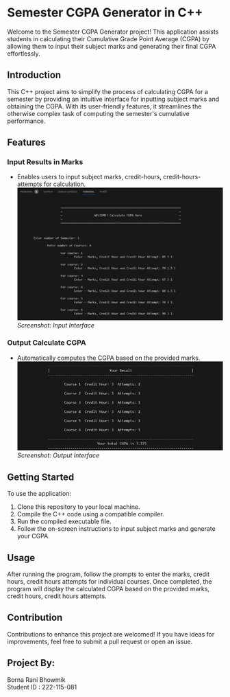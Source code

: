 # Semester CGPA Generator in C++

Welcome to the Semester CGPA Generator project! This application assists students in calculating their Cumulative Grade Point Average (CGPA) by allowing them to input their subject marks and generating their final CGPA effortlessly.

## Introduction

This C++ project aims to simplify the process of calculating CGPA for a semester by providing an intuitive interface for inputting subject marks and obtaining the CGPA. With its user-friendly features, it streamlines the otherwise complex task of computing the semester's cumulative performance.

## Features

### Input Results in Marks
- Enables users to input subject marks, credit-hours, credit-hours-attempts for calculation.
![Input Screenshot](screenshots/input.jpg)
*Screenshot: Input Interface*


### Output Calculate CGPA
- Automatically computes the CGPA based on the provided marks.
![Output Screenshot](screenshots/output.jpg)
*Screenshot: Output Interface*

## Getting Started

To use the application:
1. Clone this repository to your local machine.
2. Compile the C++ code using a compatible compiler.
3. Run the compiled executable file.
4. Follow the on-screen instructions to input subject marks and generate your CGPA.

## Usage

After running the program, follow the prompts to enter the marks, credit hours, credit hours attempts for individual courses. Once completed, the program will display the calculated CGPA based on the provided marks, credit hours, credit hours attempts.

## Contribution

Contributions to enhance this project are welcomed! If you have ideas for improvements, feel free to submit a pull request or open an issue.

## Project By:
Borna Rani Bhowmik <br>
Student ID : 222-115-081 <br>
